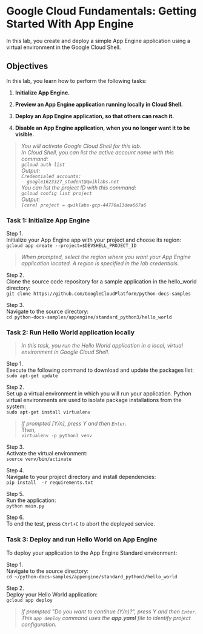 # Google Cloud Fundamentals: Getting Started With App Engine

In this lab, you create and deploy a simple App Engine application using a virtual environment in the Google Cloud Shell.

## Objectives

In this lab, you learn how to perform the following tasks:

1. __Initialize App Engine.__

2. __Preview an App Engine application running locally in Cloud Shell.__

3. __Deploy an App Engine application, so that others can reach it.__

4. __Disable an App Engine application, when you no longer want it to be visible.__

> *You will activate Google Cloud Shell for this lab.  
In Cloud Shell, you can list the active account name with this command:  
`gcloud auth list`  
Output:  
`Credentialed accounts:`  
 `- google1623327_student@qwiklabs.net`  
You can list the project ID with this command:  
`gcloud config list project`  
Output:  
`[core]
project = qwiklabs-gcp-44776a13dea667a6`*

### Task 1: Initialize App Engine

Step 1.  
Initialize your App Engine app with your project and choose its region:  
`gcloud app create --project=$DEVSHELL_PROJECT_ID`  
> *When prompted, select the region where you want your App Engine application located. A region is specified in the lab credentials.*

Step 2.  
Clone the source code repository for a sample application in the hello_world directory:  
`git clone https://github.com/GoogleCloudPlatform/python-docs-samples`

Step 3.  
Navigate to the source directory:  
`cd python-docs-samples/appengine/standard_python3/hello_world`

### Task 2: Run Hello World application locally

> *In this task, you run the Hello World application in a local, virtual environment in Google Cloud Shell.*

Step 1.  
Execute the following command to download and update the packages list:  
`sudo apt-get update`  

Step 2.  
Set up a virtual environment in which you will run your application. Python virtual environments are used to isolate package installations from the system:  
`sudo apt-get install virtualenv`  
> *If prompted [Y/n], press Y and then `Enter`.*    
Then,  
`virtualenv -p python3 venv`  

Step 3.  
Activate the virtual environment:   
`source venv/bin/activate`  

Step 4.  
Navigate to your project directory and install dependencies:   
`pip install  -r requirements.txt`  

Step 5.  
Run the application:  
`python main.py`

Step 6.  
To end the test, press `Ctrl+C` to abort the deployed service.

### Task 3: Deploy and run Hello World on App Engine 

To deploy your application to the App Engine Standard environment:  

Step 1.  
Navigate to the source directory:  
`cd ~/python-docs-samples/appengine/standard_python3/hello_world`  

Step 2.  
Deploy your Hello World application:  
`gcloud app deploy`  
> *If prompted "Do you want to continue (Y/n)?", press Y and then `Enter`.*  
> *This `app deploy` command uses the __app.yaml__ file to identify project configuration.*